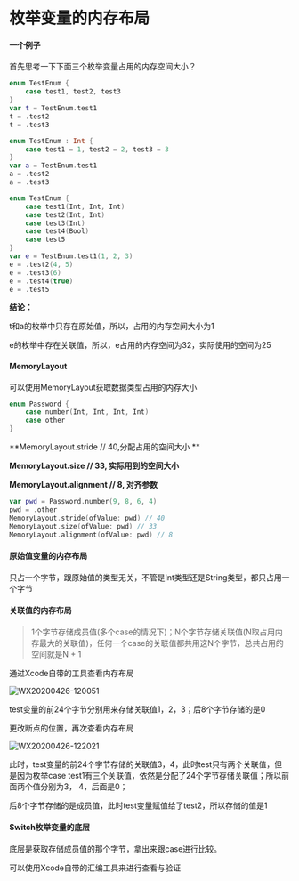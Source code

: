 # 枚举变量的内存布局

#### 一个例子

首先思考一下下面三个枚举变量占用的内存空间大小？

```swift
enum TestEnum {
    case test1, test2, test3 
}
var t = TestEnum.test1 
t = .test2 
t = .test3
```



```swift
enum TestEnum : Int { 
    case test1 = 1, test2 = 2, test3 = 3 
} 
var a = TestEnum.test1 
a = .test2 
a = .test3
```



```swift
enum TestEnum {
	case test1(Int, Int, Int) 
    case test2(Int, Int) 
    case test3(Int) 
    case test4(Bool) 
    case test5
} 
var e = TestEnum.test1(1, 2, 3) 
e = .test2(4, 5) 
e = .test3(6) 
e = .test4(true) 
e = .test5
```

**结论：**

t和a的枚举中只存在原始值，所以，占用的内存空间大小为1

e的枚举中存在关联值，所以，e占用的内存空间为32，实际使用的空间为25



#### MemoryLayout

可以使用MemoryLayout获取数据类型占用的内存大小

```swift
enum Password { 
    case number(Int, Int, Int, Int) 
    case other 
}
```

**MemoryLayout<Password>.stride // 40,分配占用的空间大小 **

**MemoryLayout<Password>.size // 33, 实际用到的空间大小**

**MemoryLayout<Password>.alignment // 8, 对齐参数**

```swift
var pwd = Password.number(9, 8, 6, 4) 
pwd = .other 
MemoryLayout.stride(ofValue: pwd) // 40 
MemoryLayout.size(ofValue: pwd) // 33 
MemoryLayout.alignment(ofValue: pwd) // 8
```



#### 原始值变量的内存布局

只占一个字节，跟原始值的类型无关，不管是Int类型还是String类型，都只占用一个字节



#### 关联值的内存布局

>  1个字节存储成员值(多个case的情况下)；N个字节存储关联值(N取占用内存最大的关联值)，任何一个case的关联值都共用这N个字节，总共占用的空间就是N + 1

通过Xcode自带的工具查看内存布局

![WX20200426-120051](https://tva1.sinaimg.cn/large/007S8ZIlly1ge71ampnvmj30xx0u07wh.jpg)

test变量的前24个字节分别用来存储关联值1，2，3；后8个字节存储的是0



更改断点的位置，再次查看内存布局

![WX20200426-122021](https://tva1.sinaimg.cn/large/007S8ZIlly1ge71v51kpoj318n0u0b29.jpg)

此时，test变量的前24个字节存储的关联值3，4，此时test只有两个关联值，但是因为枚举case test1有三个关联值，依然是分配了24个字节存储关联值；所以前面两个值分别为3， 4，后面是0；

后8个字节存储的是成员值，此时test变量赋值给了test2，所以存储的值是1



#### Switch枚举变量的底层

底层是获取存储成员值的那个字节，拿出来跟case进行比较。

可以使用Xcode自带的汇编工具来进行查看与验证









